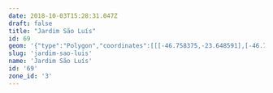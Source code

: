```yaml
---
date: 2018-10-03T15:28:31.047Z
draft: false
title: "Jardim São Luís"
id: 69
geom: '{"type":"Polygon","coordinates":[[[-46.758375,-23.648591],[-46.758119,-23.648632],[-46.754759,-23.648603],[-46.753718,-23.648741],[-46.753511,-23.648825],[-46.753502,-23.649047],[-46.752725,-23.649194],[-46.753505,-23.651548],[-46.753791,-23.651873],[-46.754799,-23.653641],[-46.754857,-23.654157],[-46.755168,-23.654479],[-46.755449,-23.655266],[-46.755776,-23.655567],[-46.755985,-23.656019],[-46.756207,-23.656288],[-46.756331,-23.656607],[-46.756779,-23.657131],[-46.756807,-23.657399],[-46.756611,-23.657774],[-46.756586,-23.658024],[-46.757074,-23.658587],[-46.757498,-23.65875],[-46.757897,-23.659277],[-46.757894,-23.659739],[-46.757687,-23.660012],[-46.757685,-23.660131],[-46.758255,-23.661456],[-46.758221,-23.661785],[-46.758827,-23.66231],[-46.75963,-23.663451],[-46.760164,-23.663866],[-46.760467,-23.663996],[-46.760972,-23.664373],[-46.761601,-23.665443],[-46.76178,-23.665954],[-46.761733,-23.666587],[-46.761582,-23.666988],[-46.761538,-23.668198],[-46.761856,-23.66906],[-46.762059,-23.669174],[-46.762146,-23.669327],[-46.76214,-23.669831],[-46.761716,-23.669888],[-46.761015,-23.670249],[-46.760357,-23.670722],[-46.759953,-23.671277],[-46.759828,-23.671623],[-46.759721,-23.672706],[-46.75894,-23.674443],[-46.758729,-23.675693],[-46.757102,-23.67549],[-46.756505,-23.675356],[-46.756162,-23.675192],[-46.753692,-23.675714],[-46.750883,-23.675834],[-46.750006,-23.675985],[-46.749601,-23.676293],[-46.749543,-23.676436],[-46.749751,-23.677641],[-46.749902,-23.678085],[-46.750345,-23.67865],[-46.750415,-23.679402],[-46.750296,-23.679662],[-46.749542,-23.680218],[-46.74893,-23.681527],[-46.748978,-23.681831],[-46.749361,-23.682829],[-46.750911,-23.684285],[-46.751263,-23.684684],[-46.752108,-23.685083],[-46.752602,-23.685466],[-46.753135,-23.685964],[-46.753683,-23.686665],[-46.753629,-23.686812],[-46.753041,-23.687517],[-46.752651,-23.688163],[-46.75246,-23.688563],[-46.752358,-23.688984],[-46.751732,-23.690025],[-46.751628,-23.690604],[-46.751887,-23.69129],[-46.752081,-23.69151],[-46.753643,-23.692613],[-46.755657,-23.694395],[-46.755884,-23.695059],[-46.756097,-23.696027],[-46.756479,-23.696971],[-46.756525,-23.69741],[-46.756427,-23.697851],[-46.756161,-23.698501],[-46.755777,-23.699142],[-46.755135,-23.699566],[-46.753377,-23.700148],[-46.752807,-23.700429],[-46.750172,-23.701011],[-46.749502,-23.70101],[-46.750391,-23.70316],[-46.75126,-23.705027],[-46.750389,-23.705432],[-46.750326,-23.705306],[-46.748935,-23.705803],[-46.747935,-23.706044],[-46.748219,-23.706883],[-46.748179,-23.706976],[-46.748751,-23.708699],[-46.749019,-23.711402],[-46.74748,-23.714081],[-46.744535,-23.716708],[-46.742172,-23.72074],[-46.739629,-23.723289],[-46.735792,-23.725332],[-46.729321,-23.725971],[-46.729404,-23.723096],[-46.727823,-23.71903],[-46.722249,-23.711219],[-46.721165,-23.708389],[-46.721147,-23.706925],[-46.721691,-23.705361],[-46.723961,-23.700366],[-46.725316,-23.695451],[-46.726824,-23.671768],[-46.72685,-23.671556],[-46.727165,-23.671463],[-46.72732,-23.671516],[-46.727383,-23.671209],[-46.727359,-23.670962],[-46.727524,-23.670757],[-46.726478,-23.669972],[-46.725468,-23.669365],[-46.724997,-23.668876],[-46.723294,-23.662922],[-46.722214,-23.658527],[-46.721617,-23.657456],[-46.721284,-23.657175],[-46.720897,-23.656997],[-46.719574,-23.656817],[-46.720677,-23.655504],[-46.722423,-23.653584],[-46.725197,-23.650104],[-46.725794,-23.649124],[-46.726057,-23.648361],[-46.726357,-23.647063],[-46.726416,-23.64651],[-46.726358,-23.644469],[-46.72827,-23.644268],[-46.730137,-23.644184],[-46.731743,-23.643765],[-46.735016,-23.643199],[-46.736481,-23.642805],[-46.739394,-23.642318],[-46.739735,-23.642151],[-46.74011,-23.642061],[-46.741351,-23.641909],[-46.741771,-23.641779],[-46.742556,-23.6419],[-46.743164,-23.641839],[-46.745875,-23.64098],[-46.74647,-23.640598],[-46.746956,-23.640481],[-46.747057,-23.640523],[-46.747309,-23.642521],[-46.74751,-23.642912],[-46.747855,-23.64328],[-46.747758,-23.643339],[-46.748405,-23.643862],[-46.749709,-23.644698],[-46.750484,-23.645114],[-46.751103,-23.645303],[-46.751616,-23.645328],[-46.752073,-23.645425],[-46.75312,-23.645912],[-46.753659,-23.645929],[-46.754803,-23.64581],[-46.755267,-23.645882],[-46.756253,-23.646157],[-46.756622,-23.646369],[-46.7578,-23.64725],[-46.758233,-23.647893],[-46.758375,-23.648591]]]}'
slug: 'jardim-sao-luis'
name: 'Jardim São Luís'
id: '69'
zone_id: '3'
---
```

		